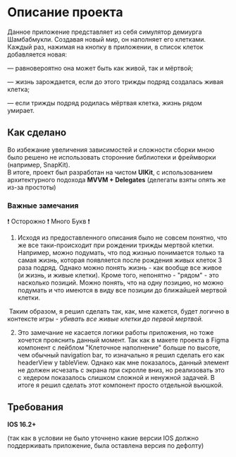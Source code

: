# Описание проекта

Данное приложение представляет из себя симулятор демиурга Шамбабмукли. 
Создавая новый мир, он наполняет его клетками. 
Каждый раз, нажимая на кнопку в приложении, в список клеток добавляется новая:

— равновероятно она может быть как живой, так и мёртвой;

— жизнь зарождается, если до этого трижды подряд создалась живая клетка;

— если трижды подряд родилась мёртвая клетка, жизнь рядом умирает. 

## Как сделано

Во избежание увеличения зависимостей и сложности сборки мною было решено не использовать сторонние библиотеки и фреймворки (например, SnapKit).\
В итоге, проект был разработан на чистом **UIKit**, c использованием архитектурного подохода **MVVM + Delegates** (делегаты взяты опять же из-за простоты)

### Важные замечания
❗ Осторожно ❗ Много Букв ❗

1. Исходя из предоставленного описания было не совсем понятно, что же все таки-происходит при рождении трижды мертвой клетки.
Например, можно подумать, что под жизнью понимается только та самая жизнь, которая появляется после рождения живых клеток 3 раза подряд.
Однако можно понять жизнь - как вообще все живое (и жизнь, и живые клетки).
Кроме того, непонятно - "рядом" - это насколько позиций. Можно понять, что на одну позицию, но можно подумать и что имеются в виду все позиции до ближайшей мертвой клетки.

 Таким образом, я решил сделать так, как, мне кажется, будет логично в контексте игры - *убивать все живые клетки до первой мертвой.*

2. Это замечание не касается логики работы приложения, но тоже хочется прояснить данный момент.
Так как в макете проекта в Figma компонент с лейблом "Клеточное наполнение" больше по высоте, чем обычный navigation bar, то изначально я решил сделать его как headerView у tableView.
Однако как мне показалось, данный элемент не должен исчезать с экрана при скролле вниз, но реализовать это с хедером показалось слишком сложной и ненужной задачей.
В итоге я решил сделать этот компонент просто отдельной вьюшкой. 


## Требования

**IOS 16.2+**

(так как в условии не было уточнено какие версии IOS должно поддерживать приложение, была оставлена версия по дефолту) 


